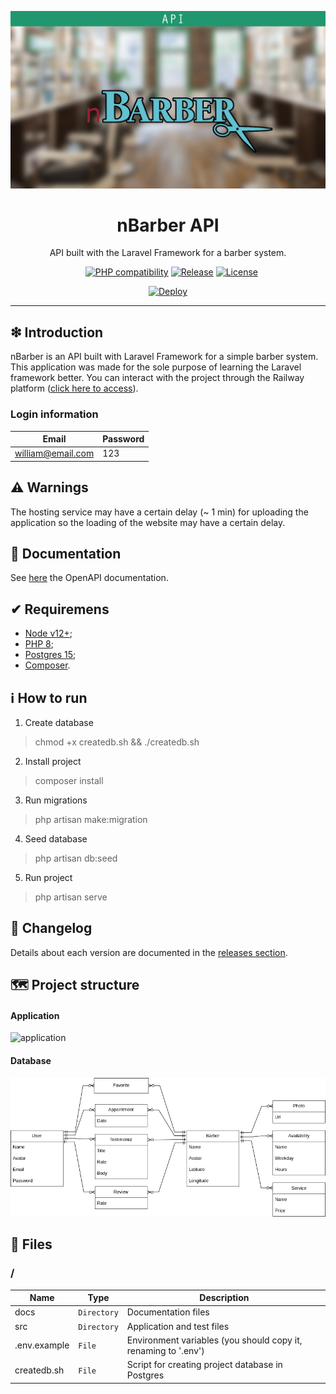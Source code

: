 ![](https://raw.githubusercontent.com/williamniemiec/nbarber-api/master/docs/images/logo/logo.jpg)

<h1 align='center'>nBarber API</h1>
<p align='center'>API built with the Laravel Framework for a barber system.</p>
<p align="center">
	<a href="https://github.com/williamniemiec/nbarber-api/actions/workflows/windows.yml"><img src="https://github.com/williamniemiec/nbarber-api/actions/workflows/windows.yml/badge.svg" alt=""></a>
	<a href="https://github.com/williamniemiec/nbarber-api/actions/workflows/macos.yml"><img src="https://github.com/williamniemiec/nbarber-api/actions/workflows/macos.yml/badge.svg" alt=""></a>
	<a href="https://github.com/williamniemiec/nbarber-api/actions/workflows/ubuntu.yml"><img src="https://github.com/williamniemiec/nbarber-api/actions/workflows/ubuntu.yml/badge.svg" alt=""></a>
	<a href="https://www.php.net/"><img src="https://img.shields.io/badge/PHP-8+-D0008F.svg" alt="PHP compatibility"></a>
	<a href="https://github.com/williamniemiec/nbarber-api/releases"><img src="https://img.shields.io/github/v/release/williamniemiec/nbarber-api" alt="Release"></a>
	<a href="https://github.com/williamniemiec/nbarber-api/blob/master/LICENSE"><img src="https://img.shields.io/github/license/williamniemiec/nbarber-api" alt="License"></a>
</p>
<p align="center">
	<a href='https://wniemiec-api-nbarber.up.railway.app/request-docs'><img alt='Deploy' src='https://railway.app/button.svg' width=200/></a>
</p>

<hr />

## ❇ Introduction
nBarber is an API built with Laravel Framework for a simple barber system. This application was made for the sole purpose of learning the Laravel framework better. You can interact with the project through the Railway platform ([click here to access](https://wniemiec-api-nbarber.up.railway.app/request-docs)).

### Login information
| Email| Password |
|------- | ----- |
| william@email.com |123|

## ⚠ Warnings
The hosting service may have a certain delay (~ 1 min) for uploading the application so the loading of the website may have a certain delay. 

## 📖 Documentation
See [here](https://wniemiec-api-nbarber.up.railway.app/request-docs) the OpenAPI documentation.

## ✔ Requiremens
- [Node v12+](https://nodejs.org/);
- [PHP 8](https://www.php.net/);
- [Postgres 15](https://www.php.net/);
- [Composer](https://getcomposer.org/).

## ℹ How to run

1. Create database
> chmod +x createdb.sh && ./createdb.sh

2. Install project
> composer install

3. Run migrations
> php artisan make:migration

4. Seed database
> php artisan db:seed

5. Run project
> php artisan serve


## 🚩 Changelog
Details about each version are documented in the [releases section](https://github.com/williamniemiec/nbarber-api/releases).

## 🗺 Project structure

#### Application
![application](https://raw.githubusercontent.com/williamniemiec/nbarber-api/master/docs/images/design/architecture.jpg)

#### Database
![database](https://raw.githubusercontent.com/williamniemiec/nbarber-api/master/docs/images/design/database.png)

## 📁 Files

### /
|        Name        |Type|Description|
|----------------|-------------------------------|-----------------------------|
|docs |`Directory`|Documentation files|
|src  |`Directory`|Application and test files|
|.env.example  |`File`|Environment variables (you should copy it, renaming to '.env')|
|createdb.sh  |`File`|Script for creating project database in Postgres|

